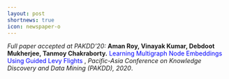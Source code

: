 ```yaml
---
layout: post
shortnews: true
icon: newspaper-o
---
```

<i>Full paper accepted at PAKDD’20:</i> <b>Aman Roy, Vinayak Kumar, Debdoot Mukherjee, Tanmoy Chakraborty.</b> <font color="blue">Learning Multigraph Node Embeddings Using Guided Levy Flights
</font>, <i>Pacific-Asia Conference on Knowledge Discovery and Data Mining (PAKDD), 2020</i>.


